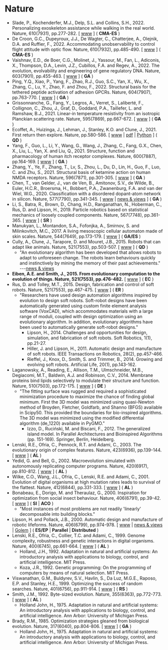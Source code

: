 # Nature

* Slade, P., Kochenderfer, M.J., Delp, S.L. and Collins, S.H., 2022. Personalizing exoskeleton assistance while walking in the real world. Nature, 610(7931), pp.277-282. [ [www](https://www.nature.com/articles/s41586-022-05191-1) ] ( **CMA-ES** )
* De Croon, G.C., Dupeyroux, J.J., De Wagter, C., Chatterjee, A., Olejnik, D.A. and Ruffier, F., 2022. Accommodating unobservability to control flight attitude with optic flow. Nature, 610(7932), pp.485-490. [ [www](https://www.nature.com/articles/s41586-022-05182-2) ] ( **CMA-ES** )
* Vaishnav, E.D., de Boer, C.G., Molinet, J., Yassour, M., Fan, L., Adiconis, X., Thompson, D.A., Levin, J.Z., Cubillos, F.A. and Regev, A., 2022. The evolution, evolvability and engineering of gene regulatory DNA. Nature, 603(7901), pp.455-463. [ [www](https://www.nature.com/articles/s41586-022-04506-6) ] ( **GA** )
* Ping, Y.Q., Xiao, P., Yang, F., Zhao, R.J., Guo, S.C., Yan, X., Wu, X., Zhang, C., Lu, Y., Zhao, F. and Zhou, F., 2022. Structural basis for the tethered peptide activation of adhesion GPCRs. Nature, 604(7907), pp.763-770. [ [www](https://www.nature.com/articles/s41586-022-04619-y) ] ( **GA** )
* Grissonnanche, G., Fang, Y., Legros, A., Verret, S., Laliberté, F., Collignon, C., Zhou, J., Graf, D., Goddard, P.A., Taillefer, L. and Ramshaw, B.J., 2021. Linear-in temperature resistivity from an isotropic Planckian scattering rate. Nature, 595(7869), pp.667-672. [ [www](https://www.nature.com/articles/s41586-021-03697-8) ] ( **GA** )
* Ecoffet, A., Huizinga, J., Lehman, J., Stanley, K.O. and Clune, J., 2021. First return then explore. Nature, pp.580-586. [ [www](https://www.nature.com/articles/s41586-020-03157-9) | [pdf](https://www.nature.com/articles/s41586-020-03157-9.epdf?sharing_token=fVSAoXFGOipXiv03jaRGFtRgN0jAjWel9jnR3ZoTv0M2nmoar2g6_K5n8IBFPE90s2PCF4tYuP4UnEffP83tohRanjcxryz9Usln4Rw7idY6ufIsQYVgwwD0B8UgE7JYzmgOuMdgNqvVMg7GsfFiI2ZBi9PjjmJtJGEDwzRPFWc%3D) | [Python](https://github.com/uber-research/go-explore) ] ( **QD** )
* Yang, F., Guo, L., Li, Y., Wang, G., Wang, J., Zhang, C., Fang, G.X., Chen, X., Liu, L., Yan, X. and Liu, Q., 2021. Structure, function and pharmacology of human itch receptor complexes. Nature, 600(7887), pp.164-169. [ [www](https://www.nature.com/articles/s41586-021-04077-y) ] ( **GA** )
* Zhang, Y., Ye, F., Zhang, T., Lv, S., Zhou, L., Du, D., Lin, H., Guo, F., Luo, C. and Zhu, S., 2021. Structural basis of ketamine action on human NMDA receptors. Nature, 596(7871), pp.301-305. [ [www](https://www.nature.com/articles/s41586-021-03769-9) ] ( **GA** )
* Chen, T., van Gelder, J., van de Ven, B., Amitonov, S.V., de Wilde, B., Euler, H.C.R., Broersma, H., Bobbert, P.A., Zwanenburg, F.A. and van der Wiel, W.G., 2020. Classification with a disordered dopant-atom network in silicon. Nature, 577(7790), pp.341-345. [ [www](https://www.nature.com/articles/s41586-019-1901-0) | [news & views](https://www.nature.com/articles/d41586-020-00002-x) ] ( **GA** )
* Li, S., Batra, R., Brown, D., Chang, H.D., Ranganathan, N., Hoberman, C., Rus, D. and Lipson, H., 2019. Particle robotics based on statistical mechanics of loosely coupled components. Nature, 567(7748), pp.361-365. [ [www](https://www.nature.com/articles/s41586-019-1022-9) ] ( **SR** )
* Manukyan, L., Montandon, S.A., Fofonjka, A., Smirnov, S. and Milinkovitch, M.C., 2017. A living mesoscopic cellular automaton made of skin scales. Nature, 544(7649), pp.173-179. [ [www](https://www.nature.com/articles/nature22031) ] ( **GA/ES** )
* Cully, A., Clune, J., Tarapore, D. and Mouret, J.B., 2015. Robots that can adapt like animals. Nature, 521(7553), pp.503-507. [ [www](https://www.nature.com/articles/nature14422) ] ( **QD** )
  * "An evolutionary algorithm has been developed that allows robots to adapt to unforeseen change. The robots learn behaviours quickly and instinctively by mining the memory of their past achievements." ---[news & views](https://www.nature.com/articles/521426a)
* **Eiben, A.E. and Smith, J., 2015. From evolutionary computation to the evolution of things. Nature, 521(7553), pp.476-482.** [ [www](https://www.nature.com/articles/nature14544) ] ( **EC** )
* Rus, D. and Tolley, M.T., 2015. Design, fabrication and control of soft robots. Nature, 521(7553), pp.467-475. [ [www](https://www.nature.com/articles/nature14543) ] ( **ER** )
  * "Researchers have used design automation algorithms inspired by evolution to design soft robots. Soft-robot designs have been automatically generated using custom finite element analysis software (VoxCAD), which accommodates materials with a large range of moduli, coupled with design optimization using an evolutionary algorithm. In addition, evolutionary algorithms have been used to automatically generate soft-robot designs."
    * Lipson, H., 2014. Challenges and opportunities for design, simulation, and fabrication of soft robots. Soft Robotics, 1(1), pp.21-27.
    * Hiller, J. and Lipson, H., 2011. Automatic design and manufacture of soft robots. IEEE Transactions on Robotics, 28(2), pp.457-466.
    * Rieffel, J., Knox, D., Smith, S. and Trimmer, B., 2014. Growing and evolving soft robots. Artificial Life, 20(1), pp.143-162.
* Laganowsky, A., Reading, E., Allison, T.M., Ulmschneider, M.B., Degiacomi, M.T., Baldwin, A.J. and Robinson, C.V., 2014. Membrane proteins bind lipids selectively to modulate their structure and function. Nature, 510(7503), pp.172-175. [ [www](https://www.nature.com/articles/nature13419) ] ( **DE** )
  * "The fitting surface was rugged and required a sophisticated minimization procedure to maximize the chance of finding global minimum. First the 3D model was minimized using quasi-Newton method of Broyden, Fletcher, Goldfarb, and Shanno (BFGS) available in Scipy50. This provided the boundaries for bio-inspired algorithms. The 3D model was minimized using the modified differential algorithm (de_1220) available in PyGMO."
    * Izzo, D., Ruciński, M. and Biscani, F., 2012. The generalized island model. In Parallel Architectures and Bioinspired Algorithms (pp. 151-169). Springer, Berlin, Heidelberg.
* Lenski, R.E., Ofria, C., Pennock, R.T. and Adami, C., 2003. The evolutionary origin of complex features. Nature, 423(6936), pp.139-144. [ [www](https://www.nature.com/articles/nature01568) ] (  **AL** )
* Yedid, G. and Bell, G., 2002. Macroevolution simulated with autonomously replicating computer programs. Nature, 420(6917), pp.810-812. [ [www](https://www.nature.com/articles/nature01151) ] (  **AL** )
* Wilke, C.O., Wang, J.L., Ofria, C., Lenski, R.E. and Adami, C., 2001. Evolution of digital organisms at high mutation rates leads to survival of the flattest. Nature, 412(6844), pp.331-333. [ [www](https://www.nature.com/articles/35085569) ] (  **AL** )
* Bonabeau, E., Dorigo, M. and Theraulaz, G., 2000. Inspiration for optimization from social insect behaviour. Nature, 406(6791), pp.39-42. [ [www](https://www.nature.com/articles/35017500) ] ( **SI** | **ACO** )
  * "Most instances of most problems are not readily 'linearly' decomposable into building blocks."
* Lipson, H. and Pollack, J.B., 2000. Automatic design and manufacture of robotic lifeforms. Nature, 406(6799), pp.974-978. [ [www](https://www.nature.com/articles/35023115) | [news & views](https://www.nature.com/articles/35023200) | [Golem](http://demo.cs.brandeis.edu/golem/) ] ( **ES/EP** | **Parallel** | **Distributed** )
* Lenski, R.E., Ofria, C., Collier, T.C. and Adami, C., 1999. Genome complexity, robustness and genetic interactions in digital organisms. Nature, 400(6745), pp.661-664. [ [www](https://www.nature.com/articles/23245) ] ( **AL** )
  * Holland, J.H., 1992. Adaptation in natural and artificial systems: An introductory analysis with applications to biology, control, and artificial intelligence. MIT Press.
  * Koza, J.R., 1992. Genetic programming: On the programming of computers by means of natural selection. MIT Press.
 * Viswanathan, G.M., Buldyrev, S.V., Havlin, S., Da Luz, M.G.E., Raposo, E.P. and Stanley, H.E., 1999. Optimizing the success of random searches. Nature, 401(6756), pp.911-914. [ [www](https://www.nature.com/articles/44831) ] ( **RS** )
* Smith, J.M., 1992. Byte-sized evolution. Nature, 355(6363), pp.772-773. [ [www](https://www.nature.com/articles/355772a0) ] ( **AL** )
  * Holland John, H., 1975. Adaptation in natural and artificial systems: An introductory analysis with applications to biology, control, and artificial intelligence. Ann Arbor: University of Michigan Press.
* Brady, R.M., 1985. Optimization strategies gleaned from biological evolution. Nature, 317(6040), pp.804-806. [ [www](https://www.nature.com/articles/317804a0) ] (  **GA** )
  * Holland John, H., 1975. Adaptation in natural and artificial systems: An introductory analysis with applications to biology, control, and artificial intelligence. Ann Arbor: University of Michigan Press.

